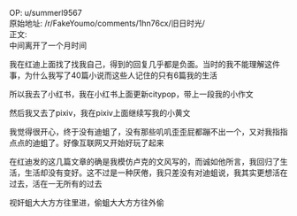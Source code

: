 
OP: u/summerl9567  
原始地址: /r/FakeYoumo/comments/1hn76cx/旧日时光/  
正文:  
中间离开了一个月时间

我在红迪上面找了找我自己，得到的回复几乎都是负面。当时的我不能理解这件事，为什么我写了40篇小说而这些人记住的只有6篇我的生活

所以我去了小红书，我在小红书上面更新citypop，带上一段我的小作文

然后我又去了pixiv，我在pixiv上面继续写我的小黄文

我觉得很开心，终于没有迪蛆了，没有那些叽叽歪歪屁都蹦不出一个，又对我指指点点的迪蛆了。好像互联网又开始好玩了起来

在红迪发的这几篇文章的确是我模仿卢克的文风写的，而诚如他所言，我回归了生活，生活却没有变好。这不过是一种厌倦，我只差没有对迪蛆说，我其实更想活在过去，活在一无所有的过去

视奸蛆大大方方往里进，偷蛆大大方方往外偷
